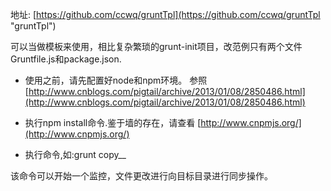地址:
[https://github.com/ccwq/gruntTpl](https://github.com/ccwq/gruntTpl "gruntTpl")

可以当做模板来使用，相比复杂繁琐的grunt-init项目，改范例只有两个文件Gruntfile.js和package.json.



- 使用之前，请先配置好node和npm环境。 参照 [http://www.cnblogs.com/pigtail/archive/2013/01/08/2850486.html](http://www.cnblogs.com/pigtail/archive/2013/01/08/2850486.html)

- 执行npm install命令.鉴于墙的存在，请查看 [http://www.cnpmjs.org/](http://www.cnpmjs.org/)

- 执行命令,如:grunt copy__

该命令可以开始一个监控，文件更改进行向目标目录进行同步操作。